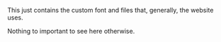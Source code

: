 This just contains the custom font and files that, generally, the website uses.

Nothing to important to see here otherwise.
